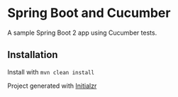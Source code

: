 # Spring Boot and Cucumber
A sample Spring Boot 2 app using Cucumber tests.

## Installation
Install with `mvn clean install`

Project generated with [Initialzr](https://start.spring.io/)

